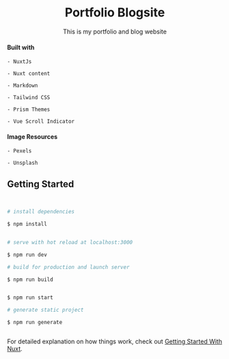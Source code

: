 <div align="center">

<h1>Portfolio Blogsite</h1>

This is my portfolio and blog website

</div>


#### Built with

    - NuxtJs

    - Nuxt content

    - Markdown

    - Tailwind CSS

    - Prism Themes

    - Vue Scroll Indicator

#### Image Resources

    - Pexels

    - Unsplash

## Getting Started

```bash


# install dependencies

$ npm install


# serve with hot reload at localhost:3000

$ npm run dev

# build for production and launch server

$ npm run build


$ npm run start

# generate static project

$ npm run generate



```

For detailed explanation on how things work, check out [Getting Started With Nuxt](https://medium.com/javascript-in-plain-english/getting-started-with-nuxt-4652bc83ddc6).
